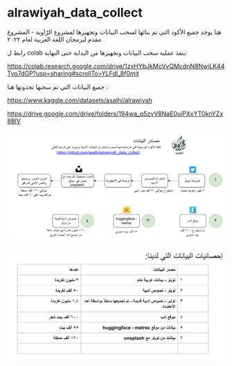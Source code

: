 # alrawiyah_data_collect
هنا يوجد جميع الأكود التي تم بنائها لسحب البيانات وتجهيزها لمشروع الرّاوية - المشروع مقدم لبرمجان اللغة العربية لعام ٢٠٢٢


رابط ل colab ينفذ عملية سحب البيانات وتجهيزها من البداية حتى النهاية:

https://colab.research.google.com/drive/1zxHYbJkMcVvQMcdnN8NwiLK44Tyo7dGP?usp=sharing#scrollTo=YLFdI_8f0mit

جميع البيانات التي تم سحبها تجدونها هنا :

https://www.kaggle.com/datasets/asalhi/alrawiyah

https://drive.google.com/drive/folders/194wa_q5zvV8NaE0uiPXxYT0knYZx8BlV




![Alt text](https://raw.githubusercontent.com/asalhi/alrawiyah_data_collect/main/barmajan_data2.png?raw=true "Title")

![Alt text](https://raw.githubusercontent.com/asalhi/alrawiyah_data_collect/main/info_about_data2.png?raw=true "Title")

